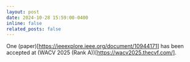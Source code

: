 ```yaml
---
layout: post
date: 2024-10-28 15:59:00-0400
inline: false
related_posts: false
---
```


One (paper)[https://ieeexplore.ieee.org/document/10944171] has been accepted at (WACV 2025 (Rank A))[https://wacv2025.thecvf.com/].
